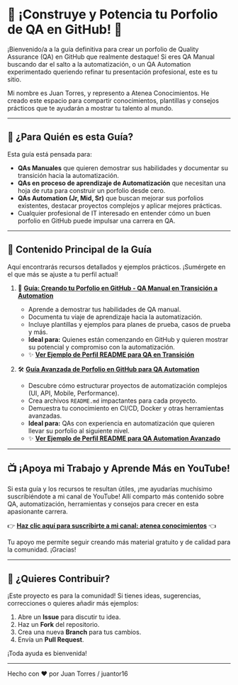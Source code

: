# 🚀 ¡Construye y Potencia tu Porfolio de QA en GitHub! 🚀

¡Bienvenido/a a la guía definitiva para crear un porfolio de Quality Assurance (QA) en GitHub que realmente destaque! Si eres QA Manual buscando dar el salto a la automatización, o un QA Automation experimentado queriendo refinar tu presentación profesional, este es tu sitio.

Mi nombre es Juan Torres, y represento a Atenea Conocimientos. He creado este espacio para compartir conocimientos, plantillas y consejos prácticos que te ayudarán a mostrar tu talento al mundo.

---

## 🤔 ¿Para Quién es esta Guía?

Esta guía está pensada para:

* **QAs Manuales** que quieren demostrar sus habilidades y documentar su transición hacia la automatización.
* **QAs en proceso de aprendizaje de Automatización** que necesitan una hoja de ruta para construir un porfolio desde cero.
* **QAs Automation (Jr, Mid, Sr)** que buscan mejorar sus porfolios existentes, destacar proyectos complejos y aplicar mejores prácticas.
* Cualquier profesional de IT interesado en entender cómo un buen porfolio en GitHub puede impulsar una carrera en QA.

---

## 📖 Contenido Principal de la Guía

Aquí encontrarás recursos detallados y ejemplos prácticos. ¡Sumérgete en el que más se ajuste a tu perfil actual!

1.  📄 **[Guía: Creando tu Porfolio en GitHub - QA Manual en Transición a Automation](./docs/guia_qa_manual.md)**
    * Aprende a demostrar tus habilidades de QA manual.
    * Documenta tu viaje de aprendizaje hacia la automatización.
    * Incluye plantillas y ejemplos para planes de prueba, casos de prueba y más.
    * **Ideal para:** Quienes están comenzando en GitHub y quieren mostrar su potencial y compromiso con la automatización.
    * ✨ **[Ver Ejemplo de Perfil README para QA en Transición](./ejemplos/ejemplo_qa_manual.md)**

2.  🛠️ **[Guía Avanzada de Porfolio en GitHub para QA Automation](./docs/guia_qa_automation.md)**
    * Descubre cómo estructurar proyectos de automatización complejos (UI, API, Mobile, Performance).
    * Crea archivos `README.md` impactantes para cada proyecto.
    * Demuestra tu conocimiento en CI/CD, Docker y otras herramientas avanzadas.
    * **Ideal para:** QAs con experiencia en automatización que quieren llevar su porfolio al siguiente nivel.
    * ✨ **[Ver Ejemplo de Perfil README para QA Automation Avanzado](./ejemplos/ejemplo_qa_automation.md)**

---

## 📺 ¡Apoya mi Trabajo y Aprende Más en YouTube!

Si esta guía y los recursos te resultan útiles, ¡me ayudarías muchísimo suscribiéndote a mi canal de YouTube! Allí comparto más contenido sobre QA, automatización, herramientas y consejos para crecer en esta apasionante carrera.

👉 **[Haz clic aquí para suscribirte a mi canal: atenea conocimientos](https://www.youtube.com/@AteneaConocimientos)** 👈

Tu apoyo me permite seguir creando más material gratuito y de calidad para la comunidad. ¡Gracias!

---

## 🤝 ¿Quieres Contribuir?

¡Este proyecto es para la comunidad! Si tienes ideas, sugerencias, correcciones o quieres añadir más ejemplos:

1.  Abre un **Issue** para discutir tu idea.
2.  Haz un **Fork** del repositorio.
3.  Crea una nueva **Branch** para tus cambios.
4.  Envía un **Pull Request**.

¡Toda ayuda es bienvenida!

---

Hecho con ❤️ por Juan Torres / juantor16
